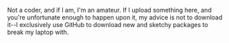 Not a coder, and if I am, I'm an amateur. If I upload something here, and you're unfortunate enough to happen upon it, my advice is not to download it--I exclusively use GitHub to download new and sketchy packages to break my laptop with.
